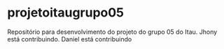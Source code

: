 # projetoitaugrupo05
Repositório para desenvolvimento do projeto do grupo 05 do Itau. 
Jhony está contribuindo.
Daniel está contribuindo
